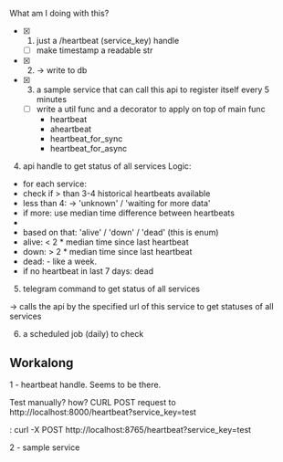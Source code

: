 What am I doing with this?

- [x] 1) just a /heartbeat (service_key) handle
  - [ ] make timestamp a readable str
- [x] 2) -> write to db

- [x] 3) a sample service that can call this api to register itself every 5 minutes
  - [ ] write a util func and a decorator to apply on top of main func
    - heartbeat
    - aheartbeat
    - heartbeat_for_sync
    - heartbeat_for_async

4) api handle to get status of all services
  Logic:
  - for each service:
  - check if > than 3-4 historical heartbeats available
  - less than 4: -> 'unknown' / 'waiting for more data' 
  - if more: use median time difference between heartbeats 
  - 
  - based on that: 'alive' / 'down' / 'dead' (this is enum)
  - alive: < 2 * median time since last heartbeat
  - down: > 2 * median time since last heartbeat
  - dead: - like a week.
  - if no heartbeat in last 7 days: dead

5) telegram command to get status of all services

-> calls the api by the specified url of this service to get statuses of all services

6) a scheduled job (daily) to check

## Workalong

1 - heartbeat handle.
Seems to be there.

Test manually? how? CURL POST request to http://localhost:8000/heartbeat?service_key=test

: curl -X POST http://localhost:8765/heartbeat?service_key=test


2 - sample service


